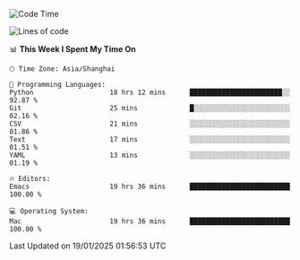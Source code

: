 <!--START_SECTION:waka-->
![Code Time](http://img.shields.io/badge/Code%20Time-2%2C485%20hrs%2040%20mins-blue)

![Lines of code](https://img.shields.io/badge/From%20Hello%20World%20I%27ve%20Written-310.0%20thousand%20lines%20of%20code-blue)

📊 **This Week I Spent My Time On** 

```text
🕑︎ Time Zone: Asia/Shanghai

💬 Programming Languages: 
Python                   18 hrs 12 mins      ███████████████████████░░   92.87 % 
Git                      25 mins             █░░░░░░░░░░░░░░░░░░░░░░░░   02.16 % 
CSV                      21 mins             ░░░░░░░░░░░░░░░░░░░░░░░░░   01.86 % 
Text                     17 mins             ░░░░░░░░░░░░░░░░░░░░░░░░░   01.51 % 
YAML                     13 mins             ░░░░░░░░░░░░░░░░░░░░░░░░░   01.19 % 

🔥 Editors: 
Emacs                    19 hrs 36 mins      █████████████████████████   100.00 % 

💻 Operating System: 
Mac                      19 hrs 36 mins      █████████████████████████   100.00 % 
```


 Last Updated on 19/01/2025 01:56:53 UTC
<!--END_SECTION:waka-->
